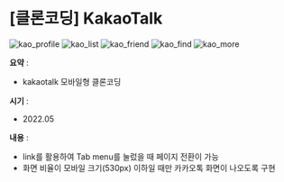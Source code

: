 # [클론코딩] KakaoTalk

![kao_profile](https://user-images.githubusercontent.com/104907318/184522472-7d6eff4f-3f7a-49f2-8591-801c6eb7a964.png)
![kao_list](https://user-images.githubusercontent.com/104907318/184522473-0097e1d5-913a-48a4-89da-0b619178d6ac.png)
![kao_friend](https://user-images.githubusercontent.com/104907318/184522476-804b1572-6b99-4705-a9be-b838464fd475.png)
![kao_find](https://user-images.githubusercontent.com/104907318/184522477-5f76ffde-9647-4b19-804c-4ebf04c81611.png)
![kao_more](https://user-images.githubusercontent.com/104907318/184522479-2c3c4396-deea-4089-a3e8-5f7cca983e75.png)

**요약** :

- kakaotalk 모바일형 클론코딩

**시기** : 

- 2022.05

**내용** :

- link를 활용하여 Tab menu를 눌렀을 때 페이지 전환이 가능
- 화면 비율이 모바일 크기(530px) 이하일 때만 카카오톡 화면이 나오도록 구현
